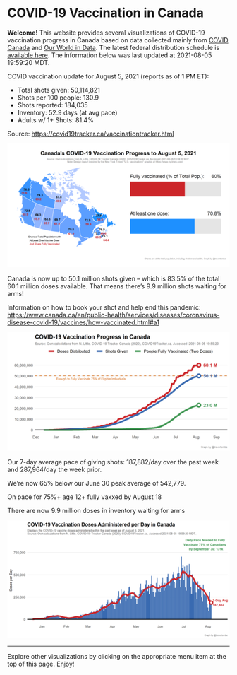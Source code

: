 COVID-19 Vaccination in Canada
==============================

**Welcome!** This website provides several visualizations of COVID-19
vaccination progress in Canada based on data collected mainly from
[COVID Canada](https://covid19tracker.ca/vaccinationtracker.html) and
[Our World in Data](https://ourworldindata.org/covid-vaccinations). The
latest federal distribution schedule is [available
here](https://www.canada.ca/en/public-health/services/diseases/2019-novel-coronavirus-infection/prevention-risks/covid-19-vaccine-treatment/vaccine-rollout.html).
The information below was last updated at 2021-08-05 19:59:20 MDT.

COVID vaccination update for August 5, 2021 (reports as of 1 PM ET):

-   Total shots given: 50,114,821
-   Shots per 100 people: 130.9
-   Shots reported: 184,035
-   Inventory: 52.9 days (at avg pace)
-   Adults w/ 1+ Shots: 81.4%

Source:
<a href="https://covid19tracker.ca/vaccinationtracker.html" class="uri">https://covid19tracker.ca/vaccinationtracker.html</a>

![](Plots/plot_main.png)

Canada is now up to 50.1 million shots given – which is 83.5% of the
total 60.1 million doses available. That means there’s 9.9 million shots
waiting for arms!

Information on how to book your shot and help end this pandemic:
<a href="https://www.canada.ca/en/public-health/services/diseases/coronavirus-disease-covid-19/vaccines/how-vaccinated.html#a1" class="uri">https://www.canada.ca/en/public-health/services/diseases/coronavirus-disease-covid-19/vaccines/how-vaccinated.html#a1</a>

![](Plots/plot_total.png)

Our 7-day average pace of giving shots: 187,882/day over the past week
and 287,964/day the week prior.

We’re now 65% below our June 30 peak average of 542,779.

On pace for 75%+ age 12+ fully vaxxed by August 18

There are now 9.9 million doses in inventory waiting for arms

![](Plots/pace_national.png)

------------------------------------------------------------------------

Explore other visualizations by clicking on the appropriate menu item at
the top of this page. Enjoy!
